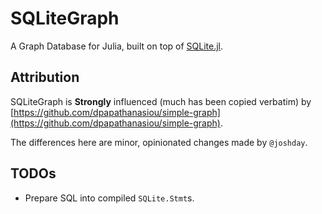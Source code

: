 # SQLiteGraph

A Graph Database for Julia, built on top of [SQLite.jl](https://github.com/JuliaDatabases/SQLite.jl).


## Attribution

SQLiteGraph is **Strongly** influenced (much has been copied verbatim) by [https://github.com/dpapathanasiou/simple-graph](https://github.com/dpapathanasiou/simple-graph).  

The differences here are minor, opinionated changes made by `@joshday`.

## TODOs

- Prepare SQL into compiled `SQLite.Stmt`s.

